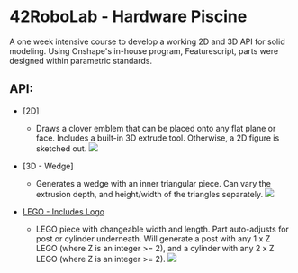 # 42RoboLab - Hardware Piscine
A one week intensive course to develop a working 2D and 3D API for solid modeling.  Using Onshape's in-house program, Featurescript, parts were designed within parametric standards.

## API:
   * [2D]
       * Draws a clover emblem that can be placed onto any flat plane or face.  Includes a built-in
       3D extrude tool.  Otherwise, a 2D figure is sketched out.
   ![](https://github.com/Zeroays/Hardware-Piscine/blob/master/png/2D%20-%20Clover.gif)
        
   * [3D - Wedge]
       * Generates a wedge with an inner triangular piece.  Can vary the extrusion depth, and height/width of the triangles separately.
   ![](https://github.com/Zeroays/Hardware-Piscine/blob/master/png/3D%20-%20Wedge.gif)
        
   * [LEGO - Includes Logo](https://cad.onshape.com/documents/df635ee368f6edab06b6662d/w/ba6982468e7fdae542cadf5a/e/ec1f111f122f39ea2600797f)
    
       * LEGO piece with changeable width and length.  Part auto-adjusts for post or cylinder underneath.
       Will generate a post with any 1 x Z LEGO (where Z is an integer >= 2), and a cylinder with any
       2 x Z LEGO (where Z is an integer >= 2).
   ![](https://github.com/Zeroays/Hardware-Piscine/blob/master/png/LEGO.gif)
    
